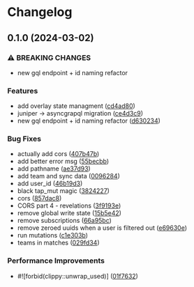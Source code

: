 # Changelog

## 0.1.0 (2024-03-02)


### ⚠ BREAKING CHANGES

* new gql endpoint + id naming refactor

### Features

* add overlay state managment ([cd4ad80](https://github.com/sargon64/tars/commit/cd4ad80f1d47e2913a03714271b2fbbe8bcd79b1))
* juniper -&gt; asyncgrapql migration ([ce4d3c9](https://github.com/sargon64/tars/commit/ce4d3c95f0407ee12a0381494e26ba6d399feac2))
* new gql endpoint + id naming refactor ([d630234](https://github.com/sargon64/tars/commit/d6302348ef845d7534f8636cdf6d2cc64006f2d5))


### Bug Fixes

* actually add cors ([407b47b](https://github.com/sargon64/tars/commit/407b47bf703b837f234a342b222d114f53af6eee))
* add better error msg ([55becbb](https://github.com/sargon64/tars/commit/55becbbe9bb63e62682dcf11495d8e9dbe5c2d1e))
* add pathname ([ae37d93](https://github.com/sargon64/tars/commit/ae37d938543af69d8cd3a00cb4b81e65216b8f48))
* add team and sync data ([0096284](https://github.com/sargon64/tars/commit/0096284ed9537a2c6598a30402b30b0f0f5f6c57))
* add user_id ([46b19d3](https://github.com/sargon64/tars/commit/46b19d3ea8825cc73319aba94d36d2cb7bed3c56))
* black tap_mut magic ([3824227](https://github.com/sargon64/tars/commit/3824227280767cf2747c00cab02fae82e13d8f6b))
* cors ([857dac8](https://github.com/sargon64/tars/commit/857dac81d434bf9e225a64e3a62e5d503f65e1f8))
* CORS part 4 - revelations ([3f9193e](https://github.com/sargon64/tars/commit/3f9193e0319c174091312673d1bd775132f379da))
* remove global write state ([15b5e42](https://github.com/sargon64/tars/commit/15b5e42a536d84f5d5dfc229bc1a7ac785201dea))
* remove subscriptions ([66a95bc](https://github.com/sargon64/tars/commit/66a95bc83b3b8b7441b08b2b6deb32a5eba11233))
* remove zeroed uuids when a user is filtered out ([e69630e](https://github.com/sargon64/tars/commit/e69630ed1853603839357b2367e8e82905267cb9))
* run mutations ([c1e303b](https://github.com/sargon64/tars/commit/c1e303b8ab08e59abbb6df53aa287047066d19c7))
* teams in matches ([029fd34](https://github.com/sargon64/tars/commit/029fd3434c1e38816ce1f20a8b42718000704164))


### Performance Improvements

* #![forbid(clippy::unwrap_used)] ([01f7632](https://github.com/sargon64/tars/commit/01f763211b1b0d6d44bb651fb8fdbbe446c22990))
